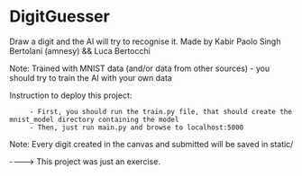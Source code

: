 # DigitGuesser
Draw a digit and the AI will try to recognise it. Made by Kabir Paolo Singh Bertolani (amnesy) && Luca Bertocchi

Note: Trained with MNIST data (and/or data from other sources) - you should try to train the AI with your own data

Instruction to deploy this project:

         - First, you should run the train.py file, that should create the mnist_model directory containing the model
         - Then, just run main.py and browse to localhost:5000
         
Note: Every digit created in the canvas and submitted will be saved in static/

----> This project was just an exercise. 